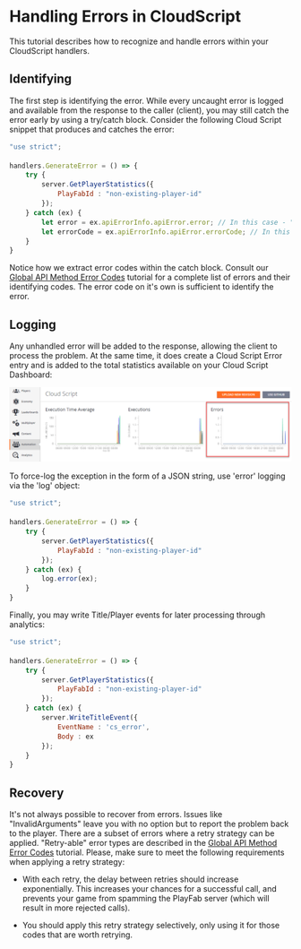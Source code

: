 # Handling Errors in CloudScript

This tutorial describes how to recognize and handle errors within your CloudScript handlers.

## Identifying

The first step is identifying the error. While every uncaught error is logged and available from the response to the caller (client), you may still catch the error early by using a try/catch block. Consider the following Cloud Script snippet that produces and catches the error:

```javascript
"use strict";

handlers.GenerateError = () => {
    try {
        server.GetPlayerStatistics({
            PlayFabId : "non-existing-player-id"
        });
    } catch (ex) {
        let error = ex.apiErrorInfo.apiError.error; // In this case - "InvalidParams"
        let errorCode = ex.apiErrorInfo.apiError.errorCode; // In this case : 1000
    }
}
```

Notice how we extract error codes within the catch block. Consult our [Global API Method Error Codes](../../config/dev-test-live/global-api-method-error-codes) tutorial for a complete list of errors and their identifying codes. The error code on it's own is sufficient to identify the error.

## Logging

Any unhandled error will be added to the response, allowing the client to process the problem. At the same time, it does create a Cloud Script Error entry and is added to the total statistics available on your Cloud Script Dashboard:

![Game Manager - Automation - CloudScript Dashboard](media/tutorials/game-manager-cloudscript-dashboard.png)  

To force-log the exception in the form of a JSON string, use 'error' logging via the 'log' object:

```javascript
"use strict";

handlers.GenerateError = () => {
    try {
        server.GetPlayerStatistics({
            PlayFabId : "non-existing-player-id"
        });
    } catch (ex) {
        log.error(ex);
    }
}
```

Finally, you may write Title/Player events for later processing through analytics:

```javascript
"use strict";

handlers.GenerateError = () => {
    try {
        server.GetPlayerStatistics({
            PlayFabId : "non-existing-player-id"
        });
    } catch (ex) {
        server.WriteTitleEvent({
            EventName : 'cs_error',
            Body : ex
        });
    }
}
```

## Recovery

It's not always possible to recover from errors. Issues like "InvalidArguments" leave you with no option but to report the problem back to the player. There are a subset of errors where a retry strategy can be applied. "Retry-able" error types are described in the [Global API Method Error Codes](../../config/dev-test-live/global-api-method-error-codes) tutorial. Please, make sure to meet the following requirements when applying a retry strategy:

- With each retry, the delay between retries should increase exponentially. This increases your chances for a successful call, and prevents your game from spamming the PlayFab server (which will result in more rejected calls).

- You should apply this retry strategy selectively, only using it for those codes that are worth retrying.
